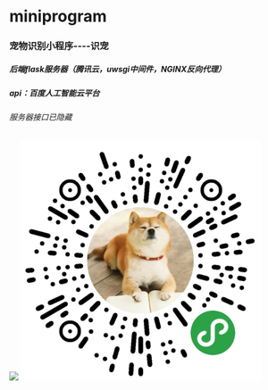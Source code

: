 # miniprogram
### 宠物识别小程序----识宠
##### 后端flask服务器（腾讯云，uwsgi中间件，NGINX反向代理）
##### api：百度人工智能云平台
###### 服务器接口已隐藏
![](https://github.com/skyfaker/miniprogram/tree/master/miniprogram/下载.png)
![](./miniprogram/下载.png)
